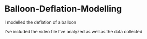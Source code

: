 # Balloon-Deflation-Modelling
I modelled the deflation of a balloon

I've included the video file I've analyzed as well as the data collected
